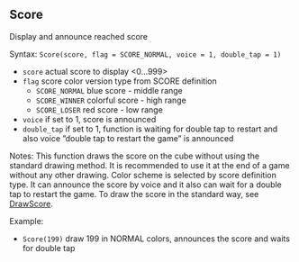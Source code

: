 ## Score

Display and announce reached score

Syntax: `Score(score, flag = SCORE_NORMAL, voice = 1, double_tap = 1)`

* `score` actual score to display <0...999>
* `flag` score color version type from SCORE definition
  - `SCORE_NORMAL` blue score - middle range
  - `SCORE_WINNER` colorful score - high range
  - `SCORE_LOSER` red score - low range
* `voice` if set to 1, score is announced
* `double_tap` if set to 1, function is waiting for double tap to restart and also voice ”double tap to restart the game” is announced

Notes: This function draws the score on the cube without using the standard drawing method.
It is recommended to use it at the end of a game without any other drawing.
Color scheme is selected by score definition type.
It can announce the score by voice and it also can wait for a double tap to restart the game.
To draw the score in the standard way, see [DrawScore](drawscore.md).

Example:

* `Score(199)` draw 199 in NORMAL colors, announces the score and waits for double tap